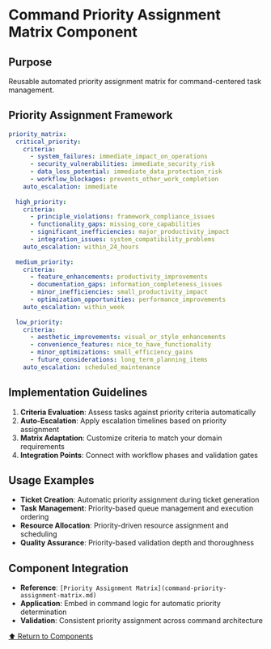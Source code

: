 
# Command Priority Assignment Matrix Component

## Purpose
Reusable automated priority assignment matrix for command-centered task management.

## Priority Assignment Framework
```yaml
priority_matrix:
  critical_priority:
    criteria:
      - system_failures: immediate_impact_on_operations
      - security_vulnerabilities: immediate_security_risk
      - data_loss_potential: immediate_data_protection_risk
      - workflow_blockages: prevents_other_work_completion
    auto_escalation: immediate
    
  high_priority:
    criteria:
      - principle_violations: framework_compliance_issues
      - functionality_gaps: missing_core_capabilities
      - significant_inefficiencies: major_productivity_impact
      - integration_issues: system_compatibility_problems
    auto_escalation: within_24_hours
    
  medium_priority:
    criteria:
      - feature_enhancements: productivity_improvements
      - documentation_gaps: information_completeness_issues
      - minor_inefficiencies: small_productivity_impact
      - optimization_opportunities: performance_improvements
    auto_escalation: within_week
    
  low_priority:
    criteria:
      - aesthetic_improvements: visual_or_style_enhancements
      - convenience_features: nice_to_have_functionality
      - minor_optimizations: small_efficiency_gains
      - future_considerations: long_term_planning_items
    auto_escalation: scheduled_maintenance
```

## Implementation Guidelines
1. **Criteria Evaluation**: Assess tasks against priority criteria automatically
2. **Auto-Escalation**: Apply escalation timelines based on priority assignment
3. **Matrix Adaptation**: Customize criteria to match your domain requirements
4. **Integration Points**: Connect with workflow phases and validation gates

## Usage Examples
- **Ticket Creation**: Automatic priority assignment during ticket generation
- **Task Management**: Priority-based queue management and execution ordering
- **Resource Allocation**: Priority-driven resource assignment and scheduling
- **Quality Assurance**: Priority-based validation depth and thoroughness

## Component Integration
- **Reference**: `[Priority Assignment Matrix](command-priority-assignment-matrix.md)`
- **Application**: Embed in command logic for automatic priority determination
- **Validation**: Consistent priority assignment across command architecture

[⬆ Return to Components](README.md)

